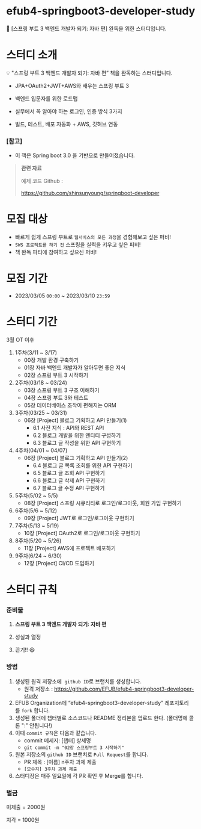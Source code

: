 # efub4-springboot3-developer-study
💚 [스프링 부트 3 백엔드 개발자 되기: 자바 편] 완독을 위한 스터디입니다.

# 스터디 소개

<aside>
💡 "스프링 부트 3 백엔드 개발자 되기: 자바 편” 책을 완독하는 스터디입니다.

</aside>

- JPA+OAuth2+JWT+AWS와 배우는 스프링 부트 3

- 백엔드 입문자를 위한 로드맵
- 실무에서 꼭 알아야 하는 로그인, 인증 방식 3가지
- 빌드, 테스트, 배포 자동화 + AWS, 깃허브 연동

### [참고]

- 이 책은 Spring boot 3.0 을 기반으로 만들어졌습니다.

> **관련 자료**
> 
> 
> 예제 코드 Github :
> 
> https://github.com/shinsunyoung/springboot-developer
> 

# 모집 대상

- 빠르게 쉽게 스프링 부트로 `웹서비스의 모든 과정`을 경험해보고 싶은 퍼비!
- `SWS 프로젝트를 하기 전` 스프링을 실력을 키우고 싶은 퍼비!
- 책 완독 파티에 참여하고 싶으신 퍼비!

# 모집 기간

- 2023/03/05 `00:00`  ~ 2023/03/10 `23:59`

# 스터디 기간

3월 OT 이후

1. 1주차(3/11 ~ 3/17)
    - 00장 개발 환경 구축하기
    - 01장 자바 백엔드 개발자가 알아두면 좋은 지식
    - 02장 스프링 부트 3 시작하기
2. 2주차(03/18 ~ 03/24)
    - 03장 스프링 부트 3 구조 이해하기
    - 04장 스프링 부트 3와 테스트
    - 05장 데이터베이스 조작이 편해지는 ORM
3. 3주차(03/25 ~ 03/31)
    - 06장 [Project] 블로그 기획하고 API 만들기(1)
        - 6.1 사전 지식 : API와 REST API
        - 6.2 블로그 개발을 위한 엔티티 구성하기
        - 6.3 블로그 글 작성을 위한 API 구현하기
4. 4주차(04/01 ~ 04/07)
    - 06장 [Project] 블로그 기획하고 API 만들기(2)
        - 6.4 블로그 글 목록 조회를 위한 API 구현하기
        - 6.5 블로그 글 조회 API 구현하기
        - 6.6 블로그 글 삭제 API 구현하기
        - 6.7 블로그 글 수정 API 구현하기
5. 5주차(5/02 ~ 5/5)
    - 08장 [Project] 스프링 시큐리티로 로그인/로그아웃, 회원 가입 구현하기
6. 6주차(5/6 ~ 5/12)
    - 09장 [Project] JWT로 로그인/로그아웃 구현하기
7. 7주차(5/13 ~ 5/19)
    - 10장 [Project] OAuth2로 로그인/로그아웃 구현하기
8. 8주차(5/20 ~ 5/26)
    - 11장 [Project] AWS에 프로젝트 배포하기
9. 9주차(6/24 ~ 6/30)
    - 12장 [Project] CI/CD 도입하기

# 스터디 규칙

### 준비물

1) **스프링 부트 3 백엔드 개발자 되기: 자바 편**

2) 성실과 열정

3) 끈기!! 😃

### 방법

1. 생성된 원격 저장소에  `github ID`로 브랜치를 생성합니다. 
    - 원격 저장소 : https://github.com/EFUB/efub4-springboot3-developer-study
2. EFUB Organization에 “efub4-springboot3-developer-study” 레포지토리를 `fork` 합니다. 
3. 생성된 폴더에 챕터별로 소스코드나 README 정리본을 업로드 한다. (폴더명에 콜론 ":" 안됩니다!)
4. 이때 `commit 규칙`은 다음과 같습니다. 
    - commit 메세지: [챕터] 상세명
    - `git commit -m "02장 스프링부트 3 시작하기"`
5. 원본 저장소의 `github ID` 브랜치로 `Pull Request`를 합니다. 
    - PR 제목 : [이름] n주차 과제 제출
    - `[모수지] 3주차 과제 제출`
6. 스터디장은 매주 일요일에 각 PR 확인 후 Merge를 합니다. 

### 벌금

미제출 = 2000원

지각 = 1000원
